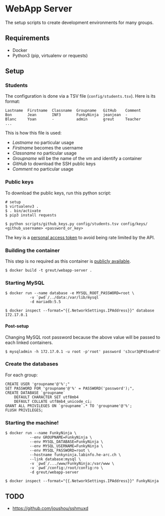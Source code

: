 # WebApp Server

The setup scripts to create development environments for many groups.

## Requirements

 * Docker
 * Python3 (pip, virtualenv or requests)

## Setup

### Students

The configuration is done via a TSV file (`config/students.tsv`). Here is its
format:

```csv
Lastname  Firstname  Classname  Groupname   GitHub    Comment
Bon       Jean       INF3       FunkyNinja  jeanjean  -
Blanc     Yoan       -          admin       greut     Teacher
...
```

This is how this file is used:

* *Lastname* no particular usage
* *Firstname* becomes the username
* *Classname* no particular usage
* *Groupname* will be the name of the vm and identify a container
* *GitHub* to download the SSH public keys
* *Comment* no particular usage

### Public keys

To download the public keys, run this python script:

```shell
# setup
$ virtualenv3 .
$ . bin/activate
$ pip3 install requests

$ python scripts/github_keys.py config/students.tsv config/keys/ <github_username> <password_or_key>
```

The key is a [personal access token](https://github.com/settings/tokens) to
avoid being rate limited by the API.

### Building the container

This step is no required as this container is [publicly
available](https://hub.docker.com/r/greut/webapp-server/).

```
$ docker build -t greut/webapp-server .
```

### Starting MySQL

```shell
$ docker run --name database -e MYSQL_ROOT_PASSWORD=root \
           -v `pwd`/../data:/var/lib/mysql
           -d mariadb:5.5

$ docker inspect --format="{{.NetworkSettings.IPAddress}}" database
172.17.0.1
```

#### Post-setup

Changing MySQL root password because the above value will be passed to each
linked containers.

```shell
$ mysqladmin -h 172.17.0.1 -u root -p'root' password 's3cur3@P45sw0rd'
```

### Create the databases

For each group:

    CREATE USER 'groupname'@'%';"
    SET PASSWORD FOR 'groupname'@'%' = PASSWORD('password');",
    CREATE DATABASE `groupname`
        DEFAULT CHARACTER SET utf8mb4
        DEFAULT COLLATE utf8mb4_unicode_ci;
    GRANT ALL PRIVILEGES ON `groupname`.* TO 'groupname'@'%';
    FLUSH PRIVILEGES;

### Starting the machine!

```shell
$ docker run --name FunkyNinja \
           --env GROUPNAME=FunkyNinja \
           --env MYSQL_DATABASE=FunkyNinja \
           --env MYSQL_USERNAME=FunkyNinja \
           --env MYSQL_PASSWORD=root \
           --hostname funkyninja.labinfo.he-arc.ch \
           --link database:mysql \
           -v `pwd`/.../www/FunkyNinja:/var/www \
           -v `pwd`/config:/root/config:ro \
           -d greut/webapp-server

$ docker inspect --format="{{.NetworkSettings.IPAddress}}" FunkyNinja
```

## TODO

 * https://github.com/joushou/sshmuxd
